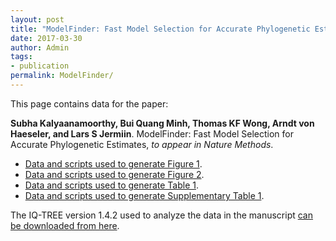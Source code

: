 ```yaml
---
layout: post
title: "ModelFinder: Fast Model Selection for Accurate Phylogenetic Estimates"
date: 2017-03-30
author: Admin
tags:
- publication
permalink: ModelFinder/
---
```


This page contains data for the paper:


__Subha Kalyaanamoorthy, Bui Quang Minh, Thomas KF Wong, Arndt von Haeseler, and Lars S Jermiin__. ModelFinder: Fast Model Selection for Accurate Phylogenetic Estimates, _to appear in Nature Methods_.

* [Data and scripts used to generate Figure 1](/ModelFinder/Figure_1.zip).
* [Data and scripts used to generate Figure 2](/ModelFinder/Figure_2.zip).
* [Data and scripts used to generate Table 1](/ModelFinder/Table_1.zip).
* [Data and scripts used to generate Supplementary Table 1](/ModelFinder/Supplementary_Table_1.zip).

The IQ-TREE version 1.4.2 used to analyze the data in the manuscript [can be downloaded from here](/release/v1.4.2/).
